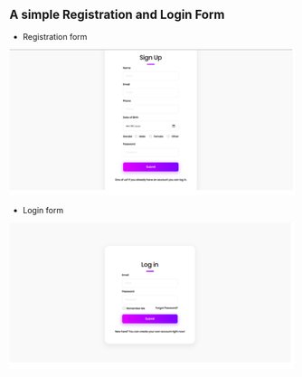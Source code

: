 ## A simple Registration and Login Form

* Registration form

![Registration Form](./screenshots/register.png)

* Login form

![Login Form](./screenshots/login.png)